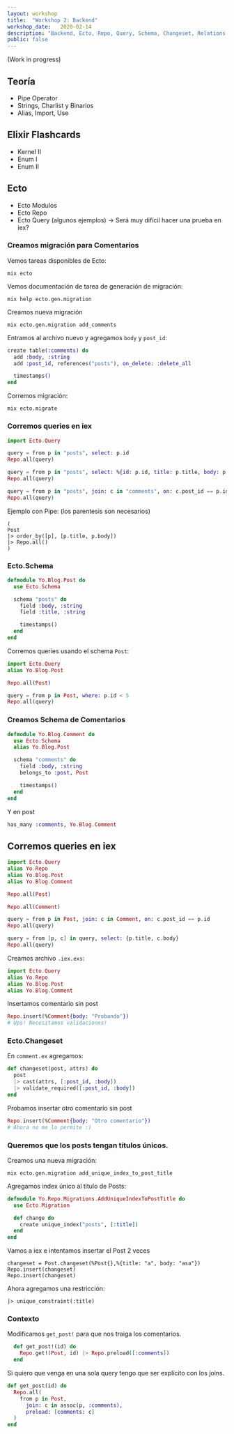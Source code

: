 ```yaml
---
layout: workshop
title:  "Workshop 2: Backend"
workshop_date:   2020-02-14
description: "Backend, Ecto, Repo, Query, Schema, Changeset, Relations."
public: false
---
```


(Work in progress)

## Teoría
* Pipe Operator
* Strings, Charlist y Binarios
* Alias, Import, Use

## Elixir Flashcards
* Kernel II
* Enum I
* Enum II

## Ecto

* Ecto Modulos
* Ecto Repo
* Ecto Query (algunos ejemplos) -> Será muy difícil hacer una prueba en iex?

### Creamos migración para Comentarios

Vemos tareas disponibles de Ecto:
```
mix ecto
```

Vemos documentación de tarea de generación de migración:
```
mix help ecto.gen.migration
```

Creamos nueva migración
```
mix ecto.gen.migration add_comments
```

Entramos al archivo nuevo y agregamos `body` y `post_id`:
``` elixir
create table(:comments) do
  add :body, :string
  add :post_id, references("posts"), on_delete: :delete_all

  timestamps()
end
```

Corremos migración:
```
mix ecto.migrate
```

### Corremos queries en iex

``` elixir
import Ecto.Query

query = from p in "posts", select: p.id
Repo.all(query)

query = from p in "posts", select: %{id: p.id, title: p.title, body: p.body}
Repo.all(query)

query = from p in "posts", join: c in "comments", on: c.post_id == p.id, select: [p.id, c.id]
Repo.all(query)
```

Ejemplo con Pipe: (los parentesis son necesarios)
```
(
Post
|> order_by([p], [p.title, p.body])
|> Repo.all()
)
```

### Ecto.Schema

``` elixir
defmodule Yo.Blog.Post do
  use Ecto.Schema

  schema "posts" do
    field :body, :string
    field :title, :string

    timestamps()
  end
end
```

Corremos queries usando el schema `Post`:
``` elixir
import Ecto.Query
alias Yo.Blog.Post

Repo.all(Post)

query = from p in Post, where: p.id < 5
Repo.all(query)
```

### Creamos Schema de Comentarios
``` elixir
defmodule Yo.Blog.Comment do
  use Ecto.Schema
  alias Yo.Blog.Post

  schema "comments" do
    field :body, :string
    belongs_to :post, Post

    timestamps()
  end
end
```

Y en post
``` elixir
has_many :comments, Yo.Blog.Comment
```

## Corremos queries en iex
``` elixir
import Ecto.Query
alias Yo.Repo
alias Yo.Blog.Post
alias Yo.Blog.Comment

Repo.all(Post)

Repo.all(Comment)

query = from p in Post, join: c in Comment, on: c.post_id == p.id
Repo.all(query)

query = from [p, c] in query, select: {p.title, c.body}
Repo.all(query)
```

Creamos archivo `.iex.exs`:
``` elixir
import Ecto.Query
alias Yo.Repo
alias Yo.Blog.Post
alias Yo.Blog.Comment
```

Insertamos comentario sin post
``` elixir
Repo.insert(%Comment{body: "Probando"})
# Ups! Necesitamos validaciones!
```

### Ecto.Changeset

En `comment.ex` agregamos:
``` elixir
def changeset(post, attrs) do
  post
  |> cast(attrs, [:post_id, :body])
  |> validate_required([:post_id, :body])
end
```

Probamos insertar otro comentario sin post
``` elixir
Repo.insert(%Comment{body: "Otro comentario"})
# Ahora no me lo permite :)
```

### Queremos que los posts tengan títulos únicos.

Creamos una nueva migración:
```
mix ecto.gen.migration add_unique_index_to_post_title
```

Agregamos index único al titulo de Posts:
``` elixir
defmodule Yo.Repo.Migrations.AddUniqueIndexToPostTitle do
  use Ecto.Migration

  def change do
    create unique_index("posts", [:title])
  end
end
```

Vamos a iex e intentamos insertar el Post 2 veces
```
changeset = Post.changeset(%Post{},%{title: "a", body: "asa"})
Repo.insert(changeset)
Repo.insert(changeset)
```

Ahora agregamos una restricción:
```
|> unique_constraint(:title)
```

### Contexto

Modificamos `get_post!` para que nos traiga los comentarios.
``` elixir
  def get_post!(id) do
    Repo.get!(Post, id) |> Repo.preload([:comments])
  end
```

Si quiero que venga en una sola query tengo que ser explícito con los joins.
``` elixir
def get_post(id) do
  Repo.all(
    from p in Post,
      join: c in assoc(p, :comments),
      preload: [comments: c]
  )
end
```
